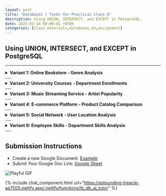 ```yaml
---
layout: post
title: "Databases | Tasks for Practical Class 6"
description: Using UNION, INTERSECT, and EXCEPT in PostgreSQL.
date: 2025-03-14 00:00:01 +0500
categories: [class_materials,databases_en,assignment]
---
```


## Using UNION, INTERSECT, and EXCEPT in PostgreSQL

---
<details markdown="1">
<summary><strong>Variant 1: Online Bookstore - Genre Analysis</strong></summary>

**Database Schema:**

```sql
CREATE TABLE genre_books_set1 (
    book_id INTEGER,
    book_title VARCHAR(255),
    genre VARCHAR(50)
);

CREATE TABLE genre_books_set2 (
    book_id INTEGER,
    book_title VARCHAR(255),
    genre VARCHAR(50)
);

INSERT INTO genre_books_set1 (book_id, book_title, genre) VALUES
(1, 'The Girl with the Dragon Tattoo', 'Mystery'),
(2, 'Gone Girl', 'Mystery'),
(3, 'The Lord of the Rings', 'Fantasy'),
(4, 'Pride and Prejudice', 'Romance'),
(5, 'The Da Vinci Code', 'Thriller'),
(6, 'The Hobbit', 'Fantasy');

INSERT INTO genre_books_set2 (book_id, book_title, genre) VALUES
(1, 'The Girl with the Dragon Tattoo', 'Thriller'),
(2, 'Gone Girl', 'Thriller'),
(7, 'To Kill a Mockingbird', 'Drama'),
(8, '1984', 'Science Fiction'),
(9, 'Animal Farm', 'Satire'),
(3, 'The Lord of the Rings', 'Adventure');
```

**Tasks:**

1.  Find all book titles that appear in either `genre_books_set1` or `genre_books_set2`.
2.  Find all book titles that appear in both `genre_books_set1` and `genre_books_set2`.
3.  Find book titles that are in `genre_books_set1` but not in `genre_books_set2`.
4.  Find book titles that are in `genre_books_set2` but not in `genre_books_set1`.
5.  List all genres present in either `genre_books_set1` or `genre_books_set2`.
6.  List genres that are common to both `genre_books_set1` and `genre_books_set2`.
7.  List genres that are present in `genre_books_set1` but not in `genre_books_set2`.
8.  Find all unique combinations of (genre, book_title) from both tables.
9.  Find all book titles that are of the 'Mystery' genre from either `genre_books_set1` or `genre_books_set2`.
10. Find all book titles that are of the 'Fantasy' genre and are present in *both* `genre_books_set1` and `genre_books_set2`.
</details>
---
<details markdown="1">
<summary><strong>Variant 2: University Courses - Department Enrollments</strong></summary>

**Database Schema:**

```sql
CREATE TABLE cs_courses_enrollments (
    student_id INTEGER,
    student_name VARCHAR(255),
    course_name VARCHAR(255)
);

CREATE TABLE engineering_courses_enrollments (
    student_id INTEGER,
    student_name VARCHAR(255),
    course_name VARCHAR(255)
);

INSERT INTO cs_courses_enrollments (student_id, student_name, course_name) VALUES
(1, 'Alice Smith', 'Introduction to Algorithms'),
(4, 'David Lee', 'Database Systems'),
(2, 'Bob Johnson', 'Data Structures'),
(5, 'Eve White', 'Computer Networks'),
(6, 'Frank Green', 'Operating Systems');

INSERT INTO engineering_courses_enrollments (student_id, student_name, course_name) VALUES
(2, 'Bob Johnson', 'Thermodynamics'),
(1, 'Alice Smith', 'Circuit Analysis'),
(3, 'Charlie Brown', 'Mechanics'),
(7, 'Grace Black', 'Fluid Dynamics'),
(5, 'Eve White', 'Engineering Math');
```

**Tasks:**

1.  Find all student names enrolled in either CS courses or Engineering courses.
2.  Find student names enrolled in both CS courses and Engineering courses.
3.  Find student names enrolled in CS courses but not in Engineering courses.
4.  Find student names enrolled in Engineering courses but not in CS courses.
5.  List all course names offered by either CS or Engineering departments.
6.  List course names offered by both CS and Engineering departments.
7.  List course names offered by CS but not Engineering departments.
8.  Find all unique combinations of (student_name, course_name) from both departments.
9.  Find all student names enrolled in 'Database Systems' course or 'Thermodynamics' course from their respective tables.
10. Find student names who are enrolled in 'Data Structures' course in `cs_courses_enrollments` AND also enrolled in 'Thermodynamics' course in `engineering_courses_enrollments`.
</details>
---
<details markdown="1">
<summary><strong>Variant 3: Music Streaming Service - Artist Popularity</strong></summary>

**Database Schema:**

```sql
CREATE TABLE pop_artists_popularity (
    artist_name VARCHAR(255),
    country VARCHAR(100),
    monthly_listeners INTEGER
);

CREATE TABLE rock_artists_popularity (
    artist_name VARCHAR(255),
    country VARCHAR(100),
    monthly_listeners INTEGER
);

INSERT INTO pop_artists_popularity (artist_name, country, monthly_listeners) VALUES
('Taylor Swift', 'USA', 85000000),
('Ed Sheeran', 'UK', 70000000),
('Maroon 5', 'USA', 55000000),
('Justin Bieber', 'Canada', 60000000),
('Ariana Grande', 'USA', 75000000);

INSERT INTO rock_artists_popularity (artist_name, country, monthly_listeners) VALUES
('Queen', 'UK', 45000000),
('The Beatles', 'UK', 50000000),
('Coldplay', 'UK', 65000000),
('Imagine Dragons', 'USA', 70000000),
('Maroon 5', 'USA', 55000000);
```

**Tasks:**

1.  Find all artist names that are listed as either Pop or Rock artists.
2.  Find artist names that are listed as both Pop and Rock artists.
3.  Find artist names that are listed as Pop artists but not Rock artists.
4.  Find artist names that are listed as Rock artists but not Pop artists.
5.  List all countries of origin for either Pop or Rock artists.
6.  List countries that have artists in both Pop and Rock categories.
7.  List countries that have Pop artists but no Rock artists listed.
8.  Find all unique combinations of (artist_name, country) from both tables.
9.  Find all artist names from 'USA' in either `pop_artists_popularity` or `rock_artists_popularity` table.
10. Find artist names from 'UK' that are present in *both* `pop_artists_popularity` and `rock_artists_popularity` tables.
</details>
---
<details markdown="1">
<summary><strong>Variant 4: E-commerce Platform - Product Catalog Comparison</strong></summary>

**Database Schema:**

```sql
CREATE TABLE electronics_products_catalog (
    product_name VARCHAR(255),
    price DECIMAL(10, 2),
    brand VARCHAR(100)
);

CREATE TABLE durable_products_catalog (
    product_name VARCHAR(255),
    price DECIMAL(10, 2),
    brand VARCHAR(100)
);

INSERT INTO electronics_products_catalog (product_name, price, brand) VALUES
('Laptop', 1200.00, 'BrandA'),
('Smartphone', 900.00, 'BrandB'),
('Tablet', 500.00, 'BrandC'),
('Smartwatch', 300.00, 'BrandA'),
('Headphones', 150.00, 'BrandD');

INSERT INTO durable_products_catalog (product_name, price, brand) VALUES
('Chair', 150.00, 'BrandE'),
('Desk', 300.00, 'BrandF'),
('Table', 250.00, 'BrandE'),
('Laptop', 1200.00, 'BrandA'),
('Sofa', 500.00, 'BrandG');
```

**Tasks:**

1.  Find all product names that are listed in either Electronics or Durable product catalogs.
2.  Find product names that are listed in both Electronics and Durable product catalogs.
3.  Find product names that are in the Electronics catalog but not in the Durable catalog.
4.  Find product names that are in the Durable catalog but not in the Electronics catalog.
5.  List all brands present in either Electronics or Durable product catalogs.
6.  List brands that appear in both Electronics and Durable product catalogs.
7.  List brands that are in Electronics but not in Durable catalogs.
8.  Find all unique combinations of (product_name, price) from both catalogs.
9.  Find all product names from 'BrandA' in either `electronics_products_catalog` or `durable_products_catalog`.
10. Find product names that are priced at $300.00 and are present in *both* `electronics_products_catalog` and `durable_products_catalog`.
</details>
---
<details markdown="1">
<summary><strong>Variant 5: Social Network - User Location Analysis</strong></summary>

**Database Schema:**

```sql
CREATE TABLE sports_users_locations (
    username VARCHAR(255),
    location VARCHAR(100),
    activity VARCHAR(100)
);

CREATE TABLE music_users_locations (
    username VARCHAR(255),
    location VARCHAR(100),
    genre_preference VARCHAR(100)
);

INSERT INTO sports_users_locations (username, location, activity) VALUES
('john_doe', 'New York', 'Basketball'),
('jane_smith', 'London', 'Soccer'),
('peter_jones', 'Paris', 'Tennis'),
('lisa_brown', 'New York', 'Running'),
('mike_davis', 'Tokyo', 'Baseball');

INSERT INTO music_users_locations (username, location, genre_preference) VALUES
('jane_smith', 'London', 'Pop'),
('peter_jones', 'Paris', 'Jazz'),
('linda_williams', 'Los Angeles', 'Rock'),
('mike_davis', 'Tokyo', 'Classical'),
('susan_taylor', 'Chicago', 'Blues');
```

**Tasks:**

1.  Find all usernames that are listed as either Sports users or Music users.
2.  Find usernames that are listed as both Sports and Music users.
3.  Find usernames that are listed as Sports users but not Music users.
4.  Find usernames that are listed as Music users but not Sports users.
5.  List all locations of either Sports or Music users.
6.  List locations that have both Sports and Music users.
7.  List locations that have Sports users but no Music users.
8.  Find all unique combinations of (username, location) from both tables.
9.  Find all usernames located in 'New York' from either `sports_users_locations` or `music_users_locations` table.
10. Find usernames who are located in 'London' in *both* `sports_users_locations` and `music_users_locations` tables.
</details>
---
<details markdown="1">
<summary><strong>Variant 6: Employee Skills - Department Skills Analysis</strong></summary>

**Database Schema:**

```sql
CREATE TABLE programming_employees_skills (
    employee_name VARCHAR(255),
    department VARCHAR(100),
    skill VARCHAR(100)
);

CREATE TABLE design_employees_skills (
    employee_name VARCHAR(255),
    department VARCHAR(100),
    skill VARCHAR(100)
);

INSERT INTO programming_employees_skills (employee_name, department, skill) VALUES
('Ava Williams', 'IT', 'Python'),
('Jack Miller', 'Engineering', 'Java'),
('Chloe Davis', 'IT', 'JavaScript'),
('Ryan Moore', 'IT', 'C++'),
('Ella Robinson', 'Finance', 'R');

INSERT INTO design_employees_skills (employee_name, department, skill) VALUES
('Chloe Davis', 'Marketing', 'UI/UX'),
('Mia Taylor', 'Design', 'Graphic Design'),
('Jack Miller', 'Marketing', 'Branding'),
('Olivia Wilson', 'Design', 'Web Design'),
('Ava Williams', 'IT', 'Web Design');
```

**Tasks:**

1.  Find all employee names that are listed as either Programming or Design skilled.
2.  Find employee names that are listed as both Programming and Design skilled.
3.  Find employee names that are listed as Programming skilled but not Design skilled.
4.  Find employee names that are listed as Design skilled but not Programming skilled.
5.  List all departments that have either Programming or Design skilled employees.
6.  List departments that have both Programming and Design skilled employees.
7.  List departments that have Programming skilled but not Design skilled employees.
8.  Find all unique combinations of (employee_name, department) from both tables.
9.  Find all employee names from the 'IT' department in either `programming_employees_skills` or `design_employees_skills` table.
10. Find employee names that are in the 'IT' department in *both* `programming_employees_skills` and `design_employees_skills` tables.
</details>
---

## Submission Instructions

* Create a new Google Document. [Example](https://docs.google.com/document/d/1x0i2BwFBZ-AIa5BcEu7_kT7SJFcAD23Biayi2Lp2jwU/edit?usp=sharing)
* Submit Your Google Doc <span class="easter-egg" onclick="showEasterEgg()">Link:</span> [Google Sheet](https://docs.google.com/spreadsheets/d/1-IQIThmm90ZapwHYOyGHtliSZ0Es8dMzTxpE4yo70gk/edit?usp=sharing)

<div id="easterEggGif">
    <img src="https://media.giphy.com/media/v1.Y2lkPTc5MGI3NjExc3Y4NDl6Z2ZsdXdqZ3U2YzVrdnIwYmVrOTFzanIwcnhxMnNkbXFsbCZlcD12MV9naWZzX3NlYXJjaCZjdD1n/Ju7l5y9osyymQ/giphy.gif" alt="Playful GIF">
</div>

{% include chat_component.html url="https://astounding-treacle-ae7505.netlify.app/.netlify/functions/lb_db_ai_tutor" %}

<script>
    let isVisible = false;
    function showEasterEgg() {
        const eggDiv = document.getElementById('easterEggGif');
        if (!isVisible) {
            eggDiv.style.display = 'block';
            isVisible = true;
        }
    }
</script>